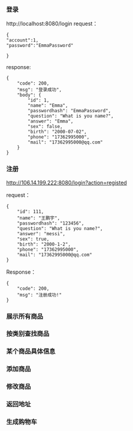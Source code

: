 ### 登录
http://localhost:8080/login
request：
```
{
"account":1,
"password":"EmmaPassword"

}

```
response:
```
{
    "code": 200,
    "msg": "登录成功",
    "body": {
        "id": 1,
        "name": "Emma",
        "passwordhash": "EmmaPassword",
        "question": "What is you name?",
        "answer": "Emma",
        "sex": false,
        "birth": "2000-07-02",
        "phone": "17362995000",
        "mail": "17362995000@qq.com"
    }
}
```
### 注册
http://106.14.199.222:8080/login?action=registed

request：
```
{
    "id": 111,
    "name": "王鹏宇",
    "passwordhash": "123456",
    "question": "What is you name?",
    "answer": "messi",
    "sex": true,
    "birth": "2000-1-2",
    "phone": "17362995000",
    "mail": "17362995000@qq.com"
}
```
Response：
```
{
    "code": 200,
    "msg": "注册成功!"
}
```

### 展示所有商品
### 按类别查找商品
### 某个商品具体信息
### 添加商品
### 修改商品
### 返回地址
### 生成购物车